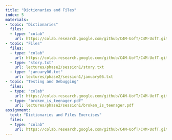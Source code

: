 ```yaml
---
title: "Dictionaries and Files"
index: 5
materials:
- topic: "Dictionaries"
  files:
  - type: "colab"
    url: https://colab.research.google.com/github/C4M-UofT/C4M-UofT.github.io/blob/master/lectures/phase2/session1/Dictionaries.ipynb
- topic: "Files"
  files: 
  - type: "colab"
    url: https://colab.research.google.com/github/C4M-UofT/C4M-UofT.github.io/blob/master/lectures/phase2/session1/Files.ipynb
  - type: "story.txt"
    url: lectures/phase2/session1/story.txt
  - type: "january06.txt"
    url: lectures/phase2/session1/january06.txt
- topic: "Testing and Debugging"
  files: 
  - type: "colab"
    url: https://colab.research.google.com/github/C4M-UofT/C4M-UofT.github.io/blob/master/lectures/phase2/session1/Testing_and_Debugging.ipynb
  - type: "broken_is_teenager.pdf"
    url: lectures/phase2/session1/broken_is_teenager.pdf
assignment:
  text: "Dictionaries and Files Exercises"
  files:
  - type: "colab" 
    url: https://colab.research.google.com/github/C4M-UofT/C4M-UofT.github.io/blob/master/homeworks/P2S1_Homework.ipynb
---
```

